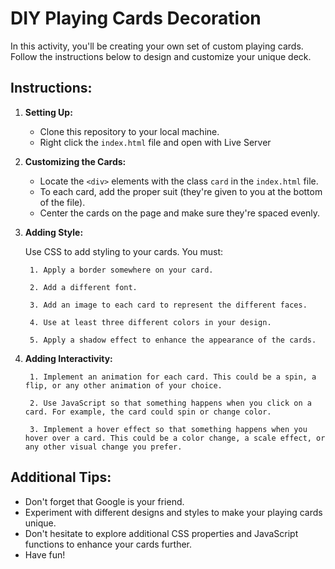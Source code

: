 # DIY Playing Cards Decoration

In this activity, you'll be creating your own set of custom playing cards. Follow the instructions below to design and customize your unique deck.

## Instructions:

1. **Setting Up:**
   - Clone this repository to your local machine.
   - Right click the `index.html` file and open with Live Server

2. **Customizing the Cards:**
   - Locate the `<div>` elements with the class `card` in the `index.html` file.
   - To each card, add the proper suit (they're given to you at the bottom of the file).
   - Center the cards on the page and make sure they're spaced evenly.

3. **Adding Style:**
   
   Use CSS to add styling to your cards. You must:

        1. Apply a border somewhere on your card.

        2. Add a different font.

        3. Add an image to each card to represent the different faces.

        4. Use at least three different colors in your design.
        
        5. Apply a shadow effect to enhance the appearance of the cards.

4. **Adding Interactivity:**

        1. Implement an animation for each card. This could be a spin, a flip, or any other animation of your choice.

        2. Use JavaScript so that something happens when you click on a card. For example, the card could spin or change color.

        3. Implement a hover effect so that something happens when you hover over a card. This could be a color change, a scale effect, or any other visual change you prefer.

## Additional Tips:
- Don't forget that Google is your friend.
- Experiment with different designs and styles to make your playing cards unique.
- Don't hesitate to explore additional CSS properties and JavaScript functions to enhance your cards further.
- Have fun!

